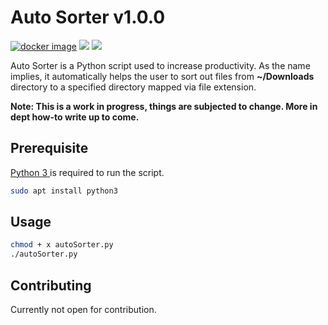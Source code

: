 # Auto Sorter v1.0.0
<p align=left>
<a target="_blank" href="https://github.com/K0p1-Git/autoSorter/"><img alt="docker image" src="https://img.shields.io/badge/Version-_1.0.0-blue.svg"></a>
<a target="_blank" href="https://www.python.org/downloads/" title="Python version"><img src="https://img.shields.io/badge/python-%3E=_3.0-green.svg"></a>
<a target="_blank" href="https://twitter.com/intent/tweet?text=Improve%20Productivity%20with%20Auto%20Sorter%20&url=https://github.com/K0p1-Git/autoSorter/&&hashtags=Productivity,%20Python,%20Script" title="Share on Tweeter"><img src="https://img.shields.io/twitter/url/http/shields.io.svg?style=social"></a>
</p>

Auto Sorter is a Python script used to increase productivity. As the name implies, it automatically helps the user to sort out files from __~/Downloads__ directory to a specified directory mapped via file extension. 

__Note: This is a work in progress, things are subjected to change. More in dept how-to write up to come.__

## Prerequisite 

[Python 3 ](https://www.python.org/download/releases/3.0/) is required to run the script.

```bash
sudo apt install python3
```

## Usage


```bash
chmod + x autoSorter.py
./autoSorter.py
```

## Contributing
Currently not open for contribution.

